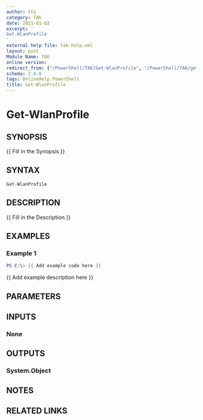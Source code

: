 ```yaml
---
author: tto
category: TAK
date: 2021-01-02
excerpt: '
Get-WlanProfile 
'
external help file: tak-help.xml
layout: post
Module Name: TAK
online version:
redirect_from: ["/PowerShell/TAK/Get-WlanProfile", "/PowerShell/TAK/get-wlanprofile", "/PowerShell/get-wlanprofile"]
schema: 2.0.0
tags: OnlineHelp PowerShell
title: Get-WlanProfile
---
```


# Get-WlanProfile

## SYNOPSIS
{{ Fill in the Synopsis }}

## SYNTAX

```
Get-WlanProfile
```

## DESCRIPTION
{{ Fill in the Description }}

## EXAMPLES

### Example 1
```powershell
PS C:\> {{ Add example code here }}
```

{{ Add example description here }}

## PARAMETERS

## INPUTS

### None

## OUTPUTS

### System.Object
## NOTES

## RELATED LINKS

